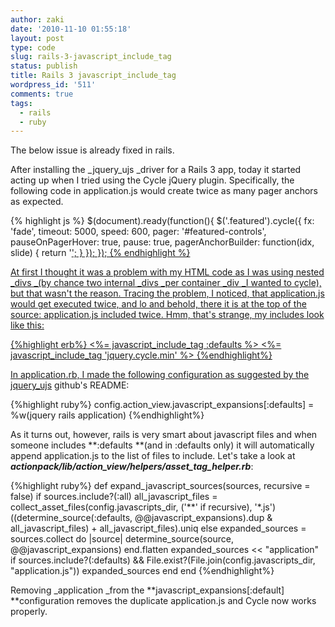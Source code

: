 ```yaml
---
author: zaki
date: '2010-11-10 01:55:18'
layout: post
type: code
slug: rails-3-javascript_include_tag
status: publish
title: Rails 3 javascript_include_tag
wordpress_id: '511'
comments: true
tags:
  - rails
  - ruby
---
```


<div class="alert-message block-message info">
  The below issue is already fixed in rails.
</div>

After installing the _jquery_ujs _driver for a Rails 3 app, today it started
acting up when I tried using the Cycle jQuery plugin. Specifically, the
following code in application.js would create twice as many pager anchors as
expected.

{% highlight js %}
$(document).ready(function(){
  $('.featured').cycle({
      fx: 'fade',
      timeout: 5000,
      speed: 600,
      pager: '#featured-controls',
      pauseOnPagerHover: true,
      pause: true,
      pagerAnchorBuilder: function(idx, slide) { return '<a href="#">'; }
  });
});
{% endhighlight %}

At first I thought it was a problem with my HTML code as I was using nested
_divs _(by chance two internal _divs _per container _div _I wanted to cycle),
but that wasn't the reason. Tracing the problem, I noticed, that
application.js would get executed twice, and lo and behold, there it is at the
top of the source: application.js included twice. Hmm, that's strange, my
includes look like this:

{%highlight erb%}
<%= javascript_include_tag :defaults %>
<%= javascript_include_tag 'jquery.cycle.min' %>
{%endhighlight%}

In application.rb, I made the following configuration as suggested by the
[jquery_ujs](https://github.com/rails/jquery-ujs) github's README:

{%highlight ruby%}
config.action_view.javascript_expansions[:defaults] = %w(jquery rails application)
{%endhighlight%}

As it turns out, however, rails is very smart about javascript files and when
someone includes **:defaults **(and in :defaults only) it will automatically
append application.js to the list of files to include. Let's take a look at
**_actionpack/lib/action_view/helpers/asset_tag_helper.rb_**:

{%highlight ruby%}
def expand_javascript_sources(sources, recursive = false)
  if sources.include?(:all)
    all_javascript_files = collect_asset_files(config.javascripts_dir, ('**' if recursive), '*.js')
    ((determine_source(:defaults, @@javascript_expansions).dup & all_javascript_files) +
      all_javascript_files).uniq
  else
    expanded_sources = sources.collect do |source|
      determine_source(source, @@javascript_expansions)
    end.flatten
    expanded_sources << "application" if sources.include?(:defaults) && File.exist?(File.join(config.javascripts_dir, "application.js"))
    expanded_sources
  end
end
{%endhighlight%}

Removing _application _from the **javascript_expansions[:default]
**configuration removes the duplicate application.js and Cycle now works
properly.

